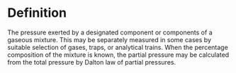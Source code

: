 # Definition

The pressure exerted by a designated component or components of a
gaseous mixture. This may be separately measured in some cases by
suitable selection of gases, traps, or analytical trains. When the
percentage composition of the mixture is known, the partial pressure may
be calculated from the total pressure by Dalton law of partial
pressures.
